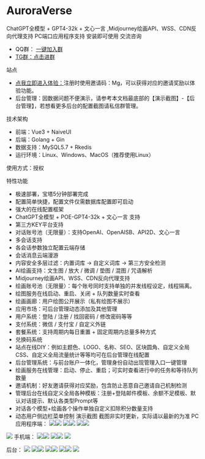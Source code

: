 # AuroraVerse
ChatGPT全模型 + GPT4-32k + 文心一言  ,Midjourney绘画API、WSS、CDN反向代理支持
PC端口应用程序支持 安装即可使用
交流咨询
- QQ群： <a target="_blank" href="http://qm.qq.com/cgi-bin/qm/qr?_wv=1027&k=35_dAT42wzB_EeIwtORTzdJ5XPqDB6KI&authKey=l8E%2Bm37lsE3XabTxwrEPmDecLMOFcTPD11lGtqsvmqltMW4tdZHjmeMGkao%2B%2FwXq&noverify=0&group_code=686489115">一键加入群 
- TG群：<a  target="_blank"  href="https://t.me/+c7OsQs5N2Rg0ZjYx">点击进群</a>

站点
- <a  target="_blank"  href="https://vip.talktoai.club/auth?type=register&invite=Mg">点我立即进入体验：</a>注册时使用邀请码：Mg，可以获得对应的邀请奖励以体验功能。
- 后台管理：因数据问题不便演示，请参考本文档最底部的【演示截图】-【后台管理】，若想看更多后台的配置截图请私信群管理。

技术架构
- 前端：Vue3 + NaiveUI
- 后端：Golang + Gin
- 数据支持：MySQL5.7 + Rkedis
- 运行环境：Linux、Windows、MacOS（推荐使用Linux）

使用方式：授权

特性功能
-  极速部署，宝塔5分钟部署完成
-  配置简单快捷，配置文件仅需数据库配置即可启动
-  强大的在线配置框架
-  ChatGPT全模型 + POE-GPT4-32k + 文心一言 支持
-  第三方KEY平台支持
-  对话账号池（无限量）：支持OpenAI、OpenAISB、API2D、文心一言
-  多会话支持
-  各会话参数独立配置云端存储
-  会话消息云端漫游
-  内容安全多层过滤：内置词库 -> 自定义词库 -> 第三方安全检测
-  AI绘画支持：文生图 / 放大 / 微调 / 垫图 / 混图 / 咒语解析
-  Midjourney绘画API、WSS、CDN反向代理支持
-  绘画账号池（无限量）：每个账号同时支持单独的并发线程设定，线程隔离。
-  绘图服务在线启动、重启、关闭 + 队列数量实时查看
-  绘画画廊：用户绘图公开展示（私有绘图不展示）
-  应用市场：可后台管理动态添加及其他管理
-  用户系统：登陆 / 注册 / 找回密码 / 修改密码等等
-  支付系统：微信 / 支付宝 / 自定义外链
-  套餐系统：支持周期内每日重置 + 固定周期内总量多种方式
-  兑换码系统
-  站点在线DIY：例如主题色、LOGO、名称、SEO、区块圆角、自定义全局CSS、自定义全局流量统计等等均可在后台管理在线配置
-  后台管理系统：与前台账户一体化，管理身份自动出现管理入口一键管理
-  绘画服务在线管理：启动、停止、重启；可实时查看进行中的任务和等待队列数量
-  邀请机制：好友邀请获得对应奖励，包含防止恶意自己邀请自己机制检测
-  管理后台在线自定义全局各种模板：注册+登陆邮件模板、余额不足模板、默认对话提示、默认各类型Prompt等
-  对话各个模型+绘画各个操作单独自定义扣除积分数量支持
-  动态用户侧边栏菜单控制
演示截图
截图非实时更新，实际请以最新的为准
PC应用程序端：
<image src="https://github.com/dylanm199009/AuroraVerse/blob/main/1.png"/><image src="https://github.com/dylanm199009/AuroraVerse/blob/main/2.png"/>
<image src="https://github.com/dylanm199009/AuroraVerse/blob/main/3.png"/><image src="https://github.com/dylanm199009/AuroraVerse/blob/main/4.png"/>
<image src="https://github.com/dylanm199009/AuroraVerse/blob/main/5.png"/><image src="https://github.com/dylanm199009/AuroraVerse/blob/main/6.png"/>
<image src="https://github.com/dylanm199009/AuroraVerse/blob/main/7.png"/>
手机端：
<image src="https://github.com/dylanm199009/AuroraVerse/blob/main/15-1.PNG"/><image src="https://github.com/dylanm199009/AuroraVerse/blob/main/16.PNG"/>
<image src="https://github.com/dylanm199009/AuroraVerse/blob/main/17.PNG"/><image src="https://github.com/dylanm199009/AuroraVerse/blob/main/18.PNG"/>
<image src="https://github.com/dylanm199009/AuroraVerse/blob/main/19.png"/>

后台：
<image src="https://github.com/dylanm199009/AuroraVerse/blob/main/8.png"/>
<image src="https://github.com/dylanm199009/AuroraVerse/blob/main/9.png"/><image src="https://github.com/dylanm199009/AuroraVerse/blob/main/10.png"/>
<image src="https://github.com/dylanm199009/AuroraVerse/blob/main/11.png"/><image src="https://github.com/dylanm199009/AuroraVerse/blob/main/12.png"/>
<image src="https://github.com/dylanm199009/AuroraVerse/blob/main/13.png"/><image src="https://github.com/dylanm199009/AuroraVerse/blob/main/14.png"/>
<image src="https://github.com/dylanm199009/AuroraVerse/blob/main/15.png"/>


